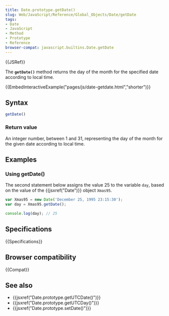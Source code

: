 ```yaml
---
title: Date.prototype.getDate()
slug: Web/JavaScript/Reference/Global_Objects/Date/getDate
tags:
- Date
- JavaScript
- Method
- Prototype
- Reference
browser-compat: javascript.builtins.Date.getDate
---
```

{{JSRef}}

The **`getDate()`** method returns the day of the month for the specified date
according to local time.

{{EmbedInteractiveExample("pages/js/date-getdate.html","shorter")}}

## Syntax

```js
getDate()
```

### Return value

An integer number, between 1 and 31, representing the day of the month for the
given date according to local time.

## Examples

### Using getDate()

The second statement below assigns the value 25 to the variable `day`, based on
the value of the {{jsxref("Date")}} object `Xmas95`.

```js
var Xmas95 = new Date('December 25, 1995 23:15:30');
var day = Xmas95.getDate();

console.log(day); // 25
```

## Specifications

{{Specifications}}

## Browser compatibility

{{Compat}}

## See also

*   {{jsxref("Date.prototype.getUTCDate()")}}
*   {{jsxref("Date.prototype.getUTCDay()")}}
*   {{jsxref("Date.prototype.setDate()")}}
